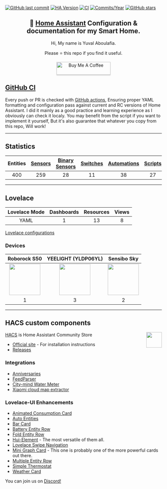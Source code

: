 [![GitHub last commit](https://img.shields.io/github/last-commit/yuvalabou/HomeAssistant-Config.svg?style=plasticr)](https://github.com/geekofweek/HomeAssistant-Config/commits/master)
[![HA Version](https://img.shields.io/badge/Running%20Home%20Assistant-0.118.2%20-darkblue)](https://github.com/home-assistant/home-assistant/releases/latest)
[![CI](https://img.shields.io/github/workflow/status/yuvalabou/HomeAssistant-Config/Home%20Assistant?label=GitHub%20CI&style=plasticr)](https://github.com/yuvalabou/HomeAssistant-Config/actions)
[![Commits/Year](https://img.shields.io/github/commit-activity/y/yuvalabou/HomeAssistant-Config.svg?style=plasticr)](https://github.com/yuvalabou/HomeAssistant-Config/commits/master)
[![GitHub stars](https://img.shields.io/github/stars/yuvalabou/HomeAssistant-Config.svg?style=plasticr)](https://github.com/yuvalabou/HomeAssistant-Config/stargazers)

<h2 align =
    "center">
      🏡 <a href="https://www.home-assistant.io">Home Assistant</a> Configuration &amp; documentation for my Smart Home.
</h2>

<p align =
    "center">
    Hi, My name is Yuval Aboulafia.
</p>

<p align =
    "center">
    Please ⭐ this repo if you find it useful.
</p>
    <p align =
        "center">
    <a href =
        "https://www.buymeacoffee.com/HMa8m26"
        target="_blank">
            <img src="https://www.buymeacoffee.com/assets/img/custom_images/orange_img.png"
            alt="Buy Me A Coffee"
            style="height: 41px !important;width: 174px !important;box-shadow: 0px 3px 2px 0px rgba(190, 190, 190, 0.5) !important;-webkit-box-shadow: 0px 3px 2px 0px rgba(190, 190, 190, 0.5) !important;">
</p>

## [GitHub CI](https://github.com/yuvalabou/HomeAssistant-Config/blob/master/.github/workflows/homeassistant.yml)

Every push or PR is checked with [GitHub actions](https://github.com/yuvalabou/HomeAssistant-Config/actions?query=workflow%3A%22Home+Assistant%22), Ensuring proper YAML formatting and configuration pass against current and RC versions of Home Assistant.
I did it mainly as a good practice and learning experience as I obviously can check it localy.
You may benefit from the script if you want to implement it yourself, But it's also guarantee that whatever you copy from this repo, Will work!

-----

## Statistics

| Entities | [Sensors](https://github.com/yuvalabou/HomeAssistant-Config/tree/master/sensor) | [Binary Sensors](https://github.com/yuvalabou/HomeAssistant-Config/tree/master/binary_sensor) | [Switches](https://github.com/yuvalabou/HomeAssistant-Config/tree/master/switch) | [Automations](https://github.com/yuvalabou/HomeAssistant-Config/tree/master/automation) | [Scripts](https://github.com/yuvalabou/HomeAssistant-Config/tree/master/script) |
|:--------:|:-------:|:--------------:|:--------:|:-----------:|:-------:|
|400       |259      |28              |11         |38           |27       |

-----

## Lovelace

| Lovelace Mode | Dashboards | Resources | Views |
|:-------------:|:----------:|:---------:|:-----:|
|YAML           |1           |13         |8      |

[Lovelace configurations](https://github.com/yuvalabou/HomeAssistant-Config/tree/master/lovelace/ui-lovelace)

### Devices

| Roborock S50 | YEELIGHT (YLDP06YL) | Sensibo Sky |
|:------------:|:-------------------:|:-----------:|
|<img src="https://www.lior-electric.co.il/wp-content/uploads/2019/06/46947609c.gif.jpeg" width = 100>|<img src="https://poood.ru/img/goods/yeelight_lampa_xiaomi_led_bulb_color_1700k-6500k_yldp06yl_5.jpg" width=100>|<img src="https://cdn.shopify.com/s/files/1/1669/6891/products/minimised-M16_128691-1_1024x1024.jpg?v=1583048706" width=100>
|1             |3                    |2            |

-----

## HACS custom components

<img src =
    "https://avatars2.githubusercontent.com/u/56713226?s=200&v=4"
    align = "right"
    width=50>

[HACS](https://github.com/hacs/integration) is Home Assistant Community Store

- [Official site](https://hacs.xyz/) - For installation instructions
- [Releases](https://github.com/hacs/integration/releases)

### Integrations

- [Anniversaries](https://github.com/pinkywafer/Anniversaries)
- [FeedParser](https://github.com/custom-components/feedparser)
- [City-mind Water Meter](https://github.com/maorcc/citymind_water_meter)
- [Xiaomi cloud map extractor](https://github.com/PiotrMachowski/Home-Assistant-custom-components-Xiaomi-Cloud-Map-Extractor)

### Lovelace-UI Enhancements

- [Animated Consumption Card](https://github.com/bessarabov/animated-consumption-card)
- [Auto Entities](https://github.com/thomasloven/lovelace-auto-entities)
- [Bar Card](https://github.com/custom-cards/bar-card)
- [Battery Entity Row](https://github.com/benct/lovelace-battery-entity-row)
- [Fold Entity Row](https://github.com/thomasloven/lovelace-fold-entity-row)
- [Hui-Element](https://github.com/thomasloven/lovelace-hui-element) - The most versatile of them all.
- [Lovelace Swipe Navigation](https://github.com/maykar/lovelace-swipe-navigation)
- [Mini Graph Card](https://github.com/kalkih/mini-graph-card) - This one is probably one of the more powerful cards out there.
- [Multiple Entity Row](https://github.com/benct/lovelace-multiple-entity-row)
- [Simple Thermostat](https://github.com/nervetattoo/simple-thermostat)
- [Weather Card](https://github.com/bramkragten/weather-card)

You can join us on [Discord!](https://discord.gg/ayZ3Kkg)
